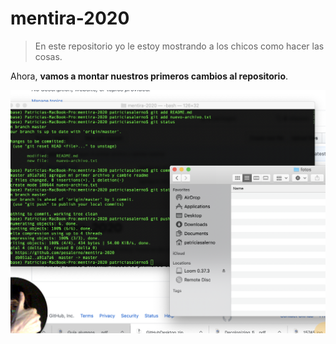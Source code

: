 # mentira-2020

>En este repositorio yo le estoy mostrando a los chicos como hacer las cosas. 


Ahora, **vamos a montar nuestros primeros cambios al repositorio**. 


![](https://github.com/pesalerno/mentira-2020/blob/master/fotos/foto-1.png)

